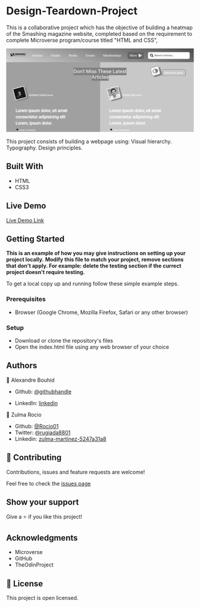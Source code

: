 # Design-Teardown-Project
This is a collaborative project which has the objective of building a heatmap of the Smashing magazine website, completed based on the requirement to complete Microverse program/course titled "HTML and CSS",


![screenshot](app_screenshot.PNG)

This project consists of building a webpage using:
Visual hierarchy.
Typography.
Design principles.

## Built With

- HTML
- CSS3

## Live Demo

[Live Demo Link](https://raw.githack.com/abouhid/Design-Teardown-Project/feature-branch/index.html)


## Getting Started

**This is an example of how you may give instructions on setting up your project locally.**
**Modify this file to match your project, remove sections that don't apply. For example: delete the testing section if the currect project doesn't require testing.**



To get a local copy up and running follow these simple example steps.

### Prerequisites

- Browser (Google Chrome, Mozilla Firefox, Safari or any other browser)

### Setup

- Download or clone the repository's files
- Open the index.html file using any web browser of your choice

## Authors

👤 Alexandre Bouhid

- Github: [@githubhandle](https://github.com/abouhid)

- LinkedIn: [linkedin](https://www.linkedin.com/in/alexandrebouhid/)

👤 Zulma Rocio

- Github: [@Rocio01](https://github.com/Rocio01)
- Twitter: [@rugiada8801](https://twitter.com/rugiada8801)
- Linkedin: [zulma-martinez-5247a31a8](https://www.linkedin.com/in/zulma-martinez-5247a31a8/)

## 🤝 Contributing

Contributions, issues and feature requests are welcome!

Feel free to check the [issues page](https://github.com/abouhid/Design-Teardown-Project/issues)

## Show your support

Give a ⭐️ if you like this project!

## Acknowledgments

- Microverse
- GitHub
- TheOdinProject

## 📝 License

This project is open licensed.
